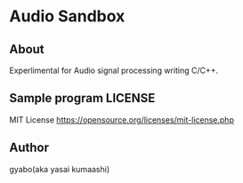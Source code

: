 # Audio Sandbox

## About

Experlimental for Audio signal processing writing C/C++.

## Sample program LICENSE

MIT License
https://opensource.org/licenses/mit-license.php

## Author

gyabo(aka yasai kumaashi)

